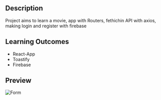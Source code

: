 

## Description
Project aims to learn a movie, app with Routers, fethichin API with axios, making login and register with firebase

## Learning Outcomes

<ul>
<li>
React-App

</li>
<li>
Toastify
</li>
<li>
Firebase
</li>


</ul>

   
## Preview


![Form](MovieApp.gif)
